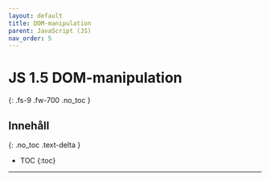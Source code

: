 ```yaml
---
layout: default
title: DOM-manipulation
parent: JavaScript (JS)
nav_order: 5
---
```


# JS 1.5 DOM-manipulation
{: .fs-9 .fw-700 .no_toc }

## Innehåll
{: .no_toc .text-delta }

- TOC
{:toc}

---
